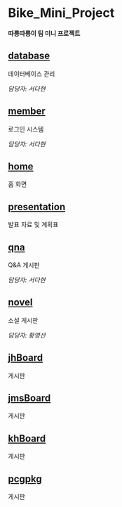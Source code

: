 # Bike_Mini_Project
**따릉따릉이 팀 미니 프로젝트**

## [database](database)
데이터베이스 관리

*담당자: 서다현*

## [member](member)
로그인 시스템

*담당자: 서다현*

## [home](home)
홈 화면

## [presentation](presentation)
발표 자료 및 계획표

## [qna](qna)
Q&A 게시판

*담당자: 서다현*

## [novel](novel)
소설 게시판

*담당자: 황영선*

## [jhBoard](jhBoard)
게시판

## [jmsBoard](jmsBoard)
게시판

## [khBoard](khBoard)
게시판

## [pcgpkg](pcgpkg)
게시판
